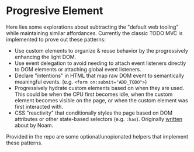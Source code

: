 # Progresive Element

Here lies some explorations about subtracting the "default web tooling" while maintaining similar affordances. Currently the classic TODO MVC is implemented to prove out these patterns:

- Use custom elements to organize & reuse behavior by the progressively enhancing the light DOM.
- Use event delegation to avoid needing to attach event listeners directly to DOM elements or attaching global event listeners.
- Declare "intentions" in HTML that map raw DOM event to semantically meaningful events. (e.g. `<form on:submit="ADD_TODO">`)
- Progressively hydrate custom elements based on when they are used. This could be when the CPU first becomes idle, when the custom element becomes visible on the page, or when the custom element was first interacted with.
- CSS "reactivity" that conditionally styles the page based on DOM attributes or other state-based selectors (e.g. `:has`). Originally [written](https://calendar.perfplanet.com/2022/an-html-first-mental-model/) about by Noam.

Provided in the repo are some optional/unopionated helpers that implement these patterns.




